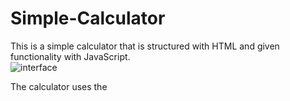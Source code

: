 # Simple-Calculator

This is a simple calculator that is structured with HTML and given functionality with JavaScript.
<br>
![interface](https://github.com/user-attachments/assets/cc4c8d19-1145-4d83-b67d-0de336a4337f)

The calculator uses the 
